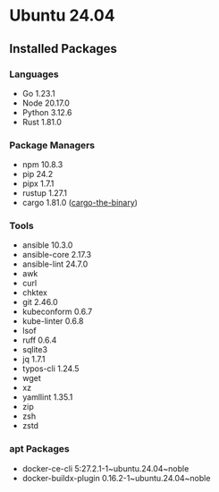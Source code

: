 # Ubuntu 24.04

## Installed Packages

### Languages

- Go 1.23.1
- Node 20.17.0
- Python 3.12.6
- Rust 1.81.0

### Package Managers

- npm 10.8.3
- pip 24.2
- pipx 1.7.1
- rustup 1.27.1
- cargo 1.81.0 ([cargo-the-binary](https://github.com/rust-lang/cargo/blob/master/src/cargo/version.rs))

### Tools

- ansible 10.3.0
- ansible-core 2.17.3
- ansible-lint 24.7.0
- awk
- curl
- chktex
- git 2.46.0
- kubeconform 0.6.7
- kube-linter 0.6.8
- lsof
- ruff 0.6.4
- sqlite3
- jq 1.7.1
- typos-cli 1.24.5
- wget
- xz
- yamllint 1.35.1
- zip
- zsh
- zstd

### apt Packages

- docker-ce-cli 5:27.2.1-1\~ubuntu.24.04\~noble
- docker-buildx-plugin 0.16.2-1\~ubuntu.24.04\~noble
